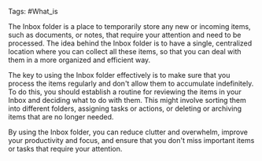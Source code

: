
Tags: #What_is 


The Inbox folder is a place to temporarily store any new or incoming items, such as documents, or notes, that require your attention and need to be processed. The idea behind the Inbox folder is to have a single, centralized location where you can collect all these items, so that you can deal with them in a more organized and efficient way.

The key to using the Inbox folder effectively is to make sure that you process the items regularly and don't allow them to accumulate indefinitely. To do this, you should establish a routine for reviewing the items in your Inbox and deciding what to do with them. This might involve sorting them into different folders, assigning tasks or actions, or deleting or archiving items that are no longer needed.

By using the Inbox folder, you can reduce clutter and overwhelm, improve your productivity and focus, and ensure that you don't miss important items or tasks that require your attention.
